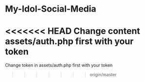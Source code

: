 # My-Idol-Social-Media

<<<<<<< HEAD
Change content  assets/auth.php first with your token
=======
Change token in assets/auth.php first with your token
>>>>>>> origin/master
